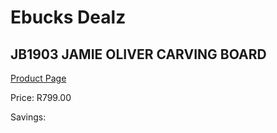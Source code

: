 
# Ebucks Dealz
## JB1903 JAMIE OLIVER CARVING BOARD
[Product Page](https://www.ebucks.com/web/shop/productSelected.do?prodId=1170688758&catId=704983235)

Price: R799.00

Savings: 


	
